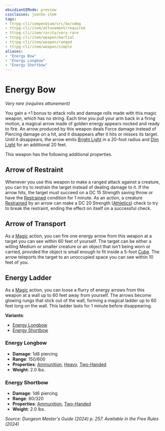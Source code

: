 ```yaml
---
obsidianUIMode: preview
cssclasses: json5e-item
tags:
- ttrpg-cli/compendium/src/5e/xdmg
- ttrpg-cli/item/attunement/required
- ttrpg-cli/item/rarity/very-rare
- ttrpg-cli/item/weapon/martial
- ttrpg-cli/item/weapon/ranged
- ttrpg-cli/item/weapon/simple
aliases: 
- "Energy Bow"
- "Energy Longbow"
- "Energy Shortbow"
---
```

# Energy Bow
*Very rare (requires attunement)*  



You gain a +1 bonus to attack rolls and damage rolls made with this magic weapon, which has no string. Each time you pull your arm back in a firing motion, a magical arrow made of golden energy appears nocked and ready to fire. An arrow produced by this weapon deals Force damage instead of Piercing damage on a hit, and it disappears after it hits or misses its target. Until it disappears, the arrow emits [Bright Light](Misc%20Files/CLI/rules/variant-rules/bright-light-xphb.md) in a 20-foot radius and [Dim Light](Misc%20Files/CLI/rules/variant-rules/dim-light-xphb.md) for an additional 20 feet.

This weapon has the following additional properties.

## Arrow of Restraint

Whenever you use this weapon to make a ranged attack against a creature, you can try to restrain the target instead of dealing damage to it. If the arrow hits, the target must succeed on a DC 15 Strength saving throw or have the [Restrained](Misc%20Files/CLI/rules/conditions.md#Restrained) condition for 1 minute. As an action, a creature [Restrained](Misc%20Files/CLI/rules/conditions.md#Restrained) by an arrow can make a DC 20 Strength ([Athletics](Misc%20Files/CLI/rules/skills.md#Athletics)) check to try to break the restraint, ending the effect on itself on a successful check.

## Arrow of Transport

As a [Magic](Misc%20Files/CLI/rules/actions.md#Magic) action, you can fire one energy arrow from this weapon at a target you can see within 60 feet of yourself. The target can be either a willing Medium or smaller creature or an object that isn't being worn or carried, provided the object is small enough to fit inside a 5-foot [Cube](Misc%20Files/CLI/rules/variant-rules/cube-area-of-effect-xphb.md). The arrow teleports the target to an unoccupied space you can see within 10 feet of you.

## Energy Ladder

As a [Magic](Misc%20Files/CLI/rules/actions.md#Magic) action, you can loose a flurry of energy arrows from this weapon at a wall up to 60 feet away from yourself. The arrows become glowing rungs that stick out of the wall, forming a magical ladder up to 60 feet long on the wall. This ladder lasts for 1 minute before disappearing.

**Variants**:
- [Energy Longbow](#Energy%20Longbow)
- [Energy Shortbow](#Energy%20Shortbow)

### Energy Longbow

- **Damage**: 1d8 piercing
- **Range**: 150/600
- **Properties**: [Ammunition](Misc%20Files/CLI/rules/item-properties.md#Ammunition), [Heavy](Misc%20Files/CLI/rules/item-properties.md#Heavy), [Two-Handed](Misc%20Files/CLI/rules/item-properties.md#Two-Handed)
- **Weight**: 2.0 lbs.

### Energy Shortbow

- **Damage**: 1d6 piercing
- **Range**: 80/320
- **Properties**: [Ammunition](Misc%20Files/CLI/rules/item-properties.md#Ammunition), [Two-Handed](Misc%20Files/CLI/rules/item-properties.md#Two-Handed)
- **Weight**: 2.0 lbs.


*Source: Dungeon Master's Guide (2024) p. 257. Available in the Free Rules (2024)*